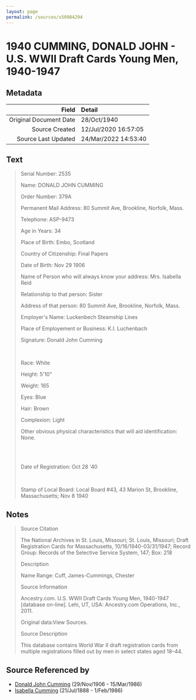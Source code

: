 ```yaml
---
layout: page
permalink: /sources/s50984294
---
```


# 1940 CUMMING, DONALD JOHN - U.S. WWII Draft Cards Young Men, 1940-1947

## Metadata

Field | Detail
---:|:---
Original Document Date | 28/Oct/1940
Source Created | 12/Jul/2020 16:57:05
Source Last Updated | 24/Mar/2022 14:53:40

## Text

> Serial Number: 2535
>
> Name: DONALD JOHN CUMMING
>
> Order Number: 379A
>
> Permanent Mail Address: 80 Summit Ave, Brookline, Norfolk, Mass.
>
> Telephone: ASP-9473
>
> Age in Years: 34
>
> Place of Birth: Embo, Scotland
>
> Country of Citizenship: Final Papers
>
> Date of Birth: Nov 29 1906
>
> Name of Person who will always know your address: Mrs. Isabella Reid
>
> Relationship to that person: Sister
>
> Address of that person: 80 Summit Ave, Brookline, Norfolk, Mass.
>
> Employer's Name: Luckenbech Steamship Lines
>
> Place of Employement or Business: K.I. Luchenbach
>
> Signature: Donald John Cumming
>
> <br/>
>
> Race: White
>
> Height: 5'10"
>
> Weight: 165
>
> Eyes: Blue
>
> Hair: Brown
>
> Complexion: Light
>
> Other obvious physical characteristics that will aid identification: None.
>
> <br/>
>
> <br/>
>
> Date of Registration: Oct 28 '40
>
> <br/>
>
> Stamp of Local Board: Local Board #43, 43 Marion St, Brookline, Massachusetts; Nov 8 1940
>

## Notes

> Source Citation 
>
> The National Archives in St. Louis, Missouri; St. Louis, Missouri; Draft Registration Cards for Massachusetts, 10/16/1940-03/31/1947; Record Group: Records of the Selective Service System, 147; Box: 218
>
> Description
>
> Name Range: Cuff, James-Cummings, Chester
>
> Source Information
>
> Ancestry.com. U.S. WWII Draft Cards Young Men, 1940-1947 [database on-line]. Lehi, UT, USA: Ancestry.com Operations, Inc., 2011.
>
> Original data:View Sources.
>
> Source Description
>
> This database contains World War II draft registration cards from multiple registrations filled out by men in select states aged 18–44.
>


## Source Referenced by

* [Donald John Cumming](../people/@22331378@-donald-john-cumming-b1906-11-29-d1986-3-15.md) (29/Nov/1906 - 15/Mar/1986)
* [Isabella Cumming](../people/@84684994@-isabella-cumming-b1888-7-21-d1986-2-1.md) (21/Jul/1888 - 1/Feb/1986)
